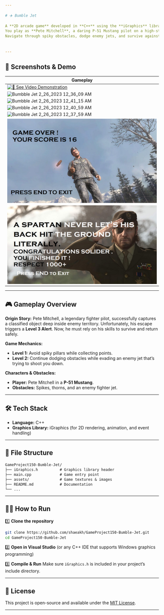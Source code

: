 ```yaml
---

# ✈️ Bumble Jet

A **2D arcade game** developed in **C++** using the **iGraphics** library.
You play as **Pete Mitchell**, a daring P-51 Mustang pilot on a high-stakes escape mission from enemy territory.
Navigate through spiky obstacles, dodge enemy jets, and survive against all odds!


---
```


## 📸 Screenshots & Demo

| Gameplay                                                                                                                                         |
| ------------------------------------------------------------------------------------------------------------------------------------------------ |
| [![🎥 See Video Demonstration](https://img.shields.io/badge/🎥%20See%20Video%20Demonstration-blue?style=for-the-badge)](https://drive.google.com/file/d/17ImRRfhJbCgIGxKEY6jK-utYz2c3fIdV/view?usp=drive_link) |
| ![Bumbble Jet 2\_26\_2023 12\_36\_09 AM](https://user-images.githubusercontent.com/102303488/221374225-5f700919-1e92-4975-b08b-5f97dc011c04.png) |
| ![Bumbble Jet 2\_26\_2023 12\_41\_15 AM](https://user-images.githubusercontent.com/102303488/221374298-4e47609e-7bd2-4459-945f-e1ea810f0fa5.png) |
| ![Bumbble Jet 2\_26\_2023 12\_40\_59 AM](https://user-images.githubusercontent.com/102303488/221374354-83edd4e8-d61e-4c87-924c-7577e07ce2d6.png) |
| ![Bumbble Jet 2\_26\_2023 12\_37\_59 AM](https://user-images.githubusercontent.com/102303488/221374338-ef50551d-1a3b-48ac-be58-30b94b94121d.png) |
| ![Bumbble Jet 2\_26\_2023 12\_37\_59 AM](https://raw.githubusercontent.com/shaeakh/GameProject150-Bumble-Jet/refs/heads/master/over/13.bmp) |
| ![Bumbble Jet 2\_26\_2023 12\_37\_59 AM](https://raw.githubusercontent.com/shaeakh/GameProject150-Bumble-Jet/refs/heads/master/over/30.bmp)      |


---

## 🎮 Gameplay Overview

**Origin Story:**
Pete Mitchell, a legendary fighter pilot, successfully captures a classified object deep inside enemy territory. Unfortunately, his escape triggers a **Level 3 Alert**. Now, he must rely on his skills to survive and return safely.

**Game Mechanics:**

* **Level 1:** Avoid spiky pillars while collecting points.
* **Level 2:** Continue dodging obstacles while evading an enemy jet that’s trying to shoot you down.

**Characters & Obstacles:**

* **Player:** Pete Mitchell in a **P-51 Mustang**.
* **Obstacles:** Spikes, thorns, and an enemy fighter jet.

---

## 🛠 Tech Stack

* **Language:** C++
* **Graphics Library:** iGraphics (for 2D rendering, animation, and event handling)

---

## 📂 File Structure

```
GameProject150-Bumble-Jet/
├── iGraphics.h          # Graphics library header
├── main.cpp             # Game entry point
├── assets/              # Game textures & images
├── README.md            # Documentation
└── ...
```

---

## 🧑‍💻 How to Run

1️⃣ **Clone the repository**

```bash
git clone https://github.com/shaeakh/GameProject150-Bumble-Jet.git
cd GameProject150-Bumble-Jet
```

2️⃣ **Open in Visual Studio** (or any C++ IDE that supports Windows graphics programming)

3️⃣ **Compile & Run**
Make sure `iGraphics.h` is included in your project’s include directory.

---

## 📄 License

This project is open-source and available under the [MIT License](LICENSE).

---
